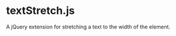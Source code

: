 textStretch.js
==============

A jQuery extension for stretching a text to the width of the element.
